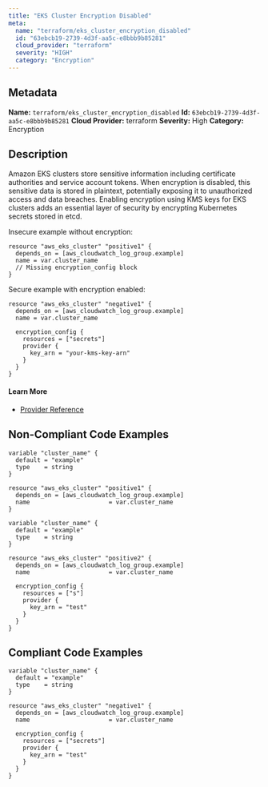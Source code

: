 ```yaml
---
title: "EKS Cluster Encryption Disabled"
meta:
  name: "terraform/eks_cluster_encryption_disabled"
  id: "63ebcb19-2739-4d3f-aa5c-e8bbb9b85281"
  cloud_provider: "terraform"
  severity: "HIGH"
  category: "Encryption"
---
```

## Metadata
**Name:** `terraform/eks_cluster_encryption_disabled`
**Id:** `63ebcb19-2739-4d3f-aa5c-e8bbb9b85281`
**Cloud Provider:** terraform
**Severity:** High
**Category:** Encryption
## Description
Amazon EKS clusters store sensitive information including certificate authorities and service account tokens. When encryption is disabled, this sensitive data is stored in plaintext, potentially exposing it to unauthorized access and data breaches. Enabling encryption using KMS keys for EKS clusters adds an essential layer of security by encrypting Kubernetes secrets stored in etcd.

Insecure example without encryption:
```
resource "aws_eks_cluster" "positive1" {
  depends_on = [aws_cloudwatch_log_group.example]
  name = var.cluster_name
  // Missing encryption_config block
}
```

Secure example with encryption enabled:
```
resource "aws_eks_cluster" "negative1" {
  depends_on = [aws_cloudwatch_log_group.example]
  name = var.cluster_name

  encryption_config {
    resources = ["secrets"]
    provider {
      key_arn = "your-kms-key-arn"
    }
  }
}
```

#### Learn More

 - [Provider Reference](https://registry.terraform.io/providers/hashicorp/aws/latest/docs/resources/eks_cluster#encryption_config)

## Non-Compliant Code Examples
```aws
variable "cluster_name" {
  default = "example"
  type    = string
}

resource "aws_eks_cluster" "positive1" {
  depends_on = [aws_cloudwatch_log_group.example]
  name                      = var.cluster_name
}

```

```aws
variable "cluster_name" {
  default = "example"
  type    = string
}

resource "aws_eks_cluster" "positive2" {
  depends_on = [aws_cloudwatch_log_group.example]
  name                      = var.cluster_name

  encryption_config {
    resources = ["s"]
    provider {
      key_arn = "test"
    }
  }
}

```

## Compliant Code Examples
```aws
variable "cluster_name" {
  default = "example"
  type    = string
}

resource "aws_eks_cluster" "negative1" {
  depends_on = [aws_cloudwatch_log_group.example]
  name                      = var.cluster_name

  encryption_config {
    resources = ["secrets"]
    provider {
      key_arn = "test"
    }
  }
}

```